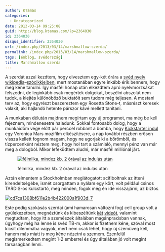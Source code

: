 ```yaml
---
author: KTamas
categories:
  - Uncategorized
date: 2013-03-14 09:25:08
guid: http://blog.ktamas.com/?p=2364030
id: 2364030
disqus_identifier: 2364030
url: /index.php/2013/03/14/marshmallow-szerda/
permalink: /index.php/2013/03/14/marshmallow-szerda/
tags: [énblog, svédország]
title: Marshmallow szerda
---
```


A szerdát azzal kezdtem, hogy elvesztem egy-két órára a [svéd nyelv](http://en.wikipedia.org/wiki/Swedish_language) [wikipedia](en.wikipedia.org/wiki/Swedish_grammar)&#8211;[szócikkjeiben](http://en.wikipedia.org/wiki/Swedish_phonology), mert mostanában egyre inkább érik bennem, hogy meg kéne tanulni. Így másfél hónap után elkezdtem apró nyelvmorzsákat felszedni, de leginkább csak megértek dolgokat, beszélni abszolút nem tudok, a kiejtés különöböző buktatóit sem tudom még teljesen. A mostani terv az, hogy egyrészt beszereztem egy Rosetta Stone-t, másrészt keresek valakit, aki hajlandó hetente párszor kávé mellett tanítani.

A munkában délután majdnem megírtam egy új programot, ma még be kell fejeznem, mindenesetre haladunk. Sokkal fontosabb dolog, hogy a munkaidőm vége előtt pár perccel robbant a bomba, hogy [Kickstarter indul](http://www.kickstarter.com/projects/559914737/the-veronica-mars-movie-project) egy Veronica Mars mozifilm elkészítésere, a nap további részben erősen vissza kellett fognom magam, hogy ne ugorjak ki a bőrömből, és tízpercenként néztem meg, hogy hol tart a számláló, mennyi pénz van már meg a dologból. Mikor lefeküdtem aludni, már másfél milliónál járt.<figure id="attachment_2364031" style="width: 612px" class="wp-caption aligncenter">

[<img src="/wp-content/uploads/2013/03/e131e59c8bff11e2ab6822000a1fbc38_7.jpg" alt="félmilka, mindez kb. 2 órával az indulás után" width="612" height="612" class="size-full wp-image-2364031" srcset="/wp-content/uploads/2013/03/e131e59c8bff11e2ab6822000a1fbc38_7.jpg 612w, /wp-content/uploads/2013/03/e131e59c8bff11e2ab6822000a1fbc38_7-150x150.jpg 150w, /wp-content/uploads/2013/03/e131e59c8bff11e2ab6822000a1fbc38_7-300x300.jpg 300w" sizes="(max-width: 612px) 100vw, 612px" />](/wp-content/uploads/2013/03/e131e59c8bff11e2ab6822000a1fbc38_7.jpg)<figcaption class="wp-caption-text">félmilka, mindez kb. 2 órával az indulás után</figcaption></figure> 

Aztán elmentem a Stockholmban meglátogatott scifiboltnak az itteni kirendeltségébe, ismét csorgattam a nyálam egy kört, volt például csinos TARDIS-os kulcstartó, meg minden, fogok még én ide visszajárni, az biztos.

[<img src="/wp-content/uploads/2013/03/cd7ca1308bf611e2b4b422000a1f903d_7.jpg" alt="cd7ca1308bf611e2b4b422000a1f903d_7" width="612" height="612" class="aligncenter size-full wp-image-2364032" srcset="/wp-content/uploads/2013/03/cd7ca1308bf611e2b4b422000a1f903d_7.jpg 612w, /wp-content/uploads/2013/03/cd7ca1308bf611e2b4b422000a1f903d_7-150x150.jpg 150w, /wp-content/uploads/2013/03/cd7ca1308bf611e2b4b422000a1f903d_7-300x300.jpg 300w" sizes="(max-width: 612px) 100vw, 612px" />](/wp-content/uploads/2013/03/cd7ca1308bf611e2b4b422000a1f903d_7.jpg)

Este pedig szokásás szerdai (ami hamarosan változni fog) cell group volt a gyülekezetben, megnéztünk és kibeszéltünk [két](https://www.youtube.com/watch?feature=player_embedded&v=KGlx11BxF24) [videót](https://www.youtube.com/watch?v=K942zo_QTkI), valamint megtudtam, hogy itt a szemészek általában magánpraxisban vannak, úgyhogy még ha lenne is svéd TB-m, akkor is fizetnem kéne, szóval most kicsit dilemmába vagyok, mert nem csak lehet, hogy új szemüveg kell, hanem más miatt is meg kéne nézetni a szemem. Ezenfelül megismerkedtem megint 1-2 emberrel és úgy általában jó volt megint társaságban lenni.
